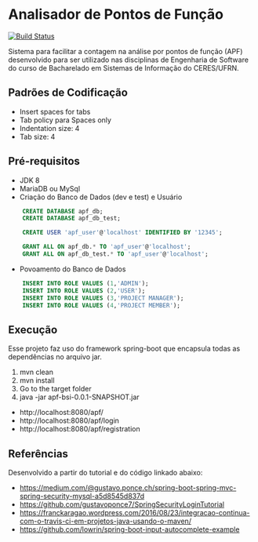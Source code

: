 # Analisador de Pontos de Função

[![Build Status](https://travis-ci.com/labens-ufrn/apf-bsi.svg?branch=master)](https://travis-ci.com/labens-ufrn/apf-bsi)

Sistema para facilitar a contagem na análise por pontos de função (APF) desenvolvido para ser utilizado nas disciplinas de Engenharia de Software do curso de Bacharelado em Sistemas de Informação do CERES/UFRN.

## Padrões de Codificação

* Insert spaces for tabs
* Tab policy para Spaces only
* Indentation size: 4
* Tab size: 4

## Pré-requisitos

* JDK 8
* MariaDB ou MySql
* Criação do Banco de Dados (dev e test) e Usuário
```sql
    CREATE DATABASE apf_db;
    CREATE DATABASE apf_db_test;

    CREATE USER 'apf_user'@'localhost' IDENTIFIED BY '12345';

    GRANT ALL ON apf_db.* TO 'apf_user'@'localhost';
    GRANT ALL ON apf_db_test.* TO 'apf_user'@'localhost';
```
* Povoamento do Banco de Dados
```sql
    INSERT INTO ROLE VALUES (1,'ADMIN');
    INSERT INTO ROLE VALUES (2,'USER');
    INSERT INTO ROLE VALUES (3,'PROJECT MANAGER');
    INSERT INTO ROLE VALUES (4,'PROJECT MEMBER');
```
## Execução

Esse projeto faz uso do framework spring-boot que encapsula todas as dependências no arquivo jar.

1. mvn clean
2. mvn install
3. Go to the target folder
4. java -jar apf-bsi-0.0.1-SNAPSHOT.jar

- http://localhost:8080/apf/
- http://localhost:8080/apf/login
- http://localhost:8080/apf/registration

## Referências

Desenvolvido a partir do tutorial e do código linkado abaixo:

* https://medium.com/@gustavo.ponce.ch/spring-boot-spring-mvc-spring-security-mysql-a5d8545d837d
* https://github.com/gustavoponce7/SpringSecurityLoginTutorial
* https://franckaragao.wordpress.com/2016/08/23/integracao-continua-com-o-travis-ci-em-projetos-java-usando-o-maven/
* https://github.com/lowrin/spring-boot-input-autocomplete-example
